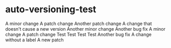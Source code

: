 # auto-versioning-test

A minor change
A patch change
Another patch change
A change that doesn't cause a new version
Another minor change
Another bug fix
A minor change
A patch change
Test
Test
Test
Test
Another bug fix
A change without a label
A new patch
